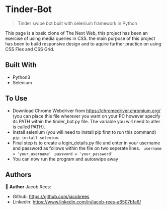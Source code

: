 # Tinder-Bot

> Tinder swipe bot built with selenium framework in Python

This page is a basic clone of The Next Web, this project has been an exercise of using media queries in CSS. the main purpose of this project has been to build responsive design and to aquire further practice on using CSS Flex and CSS Grid. 

## Built With

- Python3
- Selenium

## To Use

* Download Chrome Webdriver from https://chromedriver.chromium.org/ (you can place this file wherever you want on your PC however specify its PATH within the tinder_bot.py file. The variable you will need to alter is called PATH).
* Install selenium (you will need to install pip first to run this command) `pip install selenium`.
* Final step is to create a login_details.py file and enter in your username and password as follows within the file on two seperate lines. 
` username = 'your_username'` 
` password = 'your_password'`
* You can now run the program and autoswipe away

## Authors

👤 **Author**
Jacob Rees:
- Github: https://github.com/jacobrees
- Linkedin: https://www.linkedin.com/in/jacob-rees-a6507b1a6/


